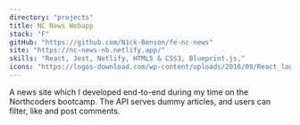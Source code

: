 ```yaml
---
directory: "projects"
title: NC News Webapp
stack: "F"
gitHub: "https://github.com/N1ck-Benson/fe-nc-news"
site: "https://nc-news-nb.netlify.app/"
skills: "React, Jest, Netlify, HTML5 & CSS3, Blueprint.js,"
icons: "https://logos-download.com/wp-content/uploads/2016/09/React_logo_logotype_emblem.png,  https://cdn.iconscout.com/icon/free/png-64/jest-3521517-2945020.png, https://cdn.freebiesupply.com/logos/thumbs/1x/netlify-logo.png, htmlCssIcon, https://bestofjs.org/logos/blueprint.svg"
---
```


A news site which I developed end-to-end during my time on the Northcoders bootcamp. The API serves dummy articles, and users can filter, like and post comments.
